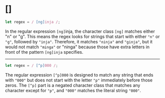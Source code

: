 # []

```js
let regex = / [ng]inja /;
```

In the regular expression `[ng]`inja, the character class `[ng]` matches either "n" or "g". This means the regex looks for strings that start with either `"n"` or `"g"`, followed by `"inja"`. Therefore, it matches `"ninja"` and `"ginja"`, but it would not match `"minga"` or "ninga" because those have extra letters in front of the pattern `[ng]inja` specifies.

---

```js
let regex = / [^p]000 /;
```

The regular expression `[^p]000` is designed to match any string that ends with `"000"` but does not start with the letter `"p"` immediately before those zeros. The `[^p]` part is a negated character class that matches any character except for `"p"`, and `"000"` matches the literal string `"000"`.
